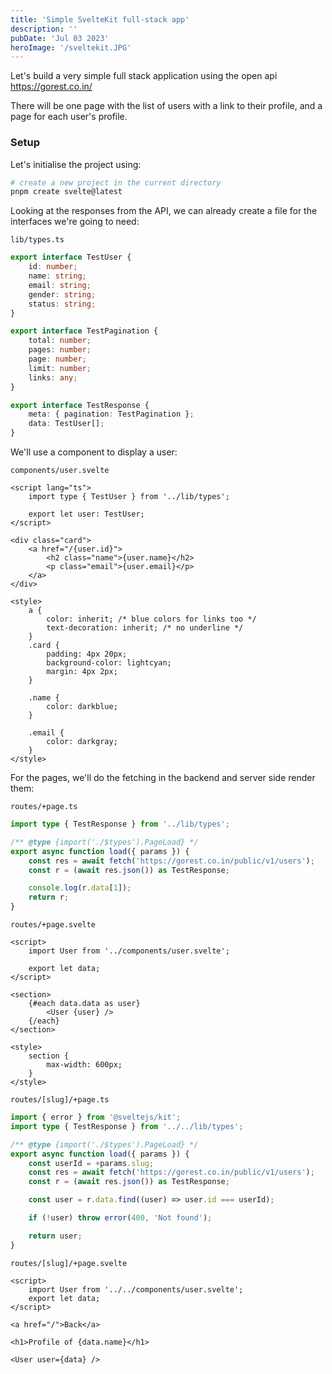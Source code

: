 ```yaml
---
title: 'Simple SvelteKit full-stack app'
description: ''
pubDate: 'Jul 03 2023'
heroImage: '/sveltekit.JPG'
---
```



Let's build a very simple full stack application using the open api https://gorest.co.in/

There will be one page with the list of users with a link to their profile, and a page for each user's profile.

### Setup

Let's initialise the project using:

```bash
# create a new project in the current directory
pnpm create svelte@latest
```

Looking at the responses from the API, we can already create a file for the interfaces we're going to need:

`lib/types.ts`

```ts
export interface TestUser {
	id: number;
	name: string;
	email: string;
	gender: string;
	status: string;
}

export interface TestPagination {
	total: number;
	pages: number;
	page: number;
	limit: number;
	links: any;
}

export interface TestResponse {
	meta: { pagination: TestPagination };
	data: TestUser[];
}
```

We'll use a component to display a user:

`components/user.svelte`

```svelte
<script lang="ts">
	import type { TestUser } from '../lib/types';

	export let user: TestUser;
</script>

<div class="card">
	<a href="/{user.id}">
		<h2 class="name">{user.name}</h2>
		<p class="email">{user.email}</p>
	</a>
</div>

<style>
	a {
		color: inherit; /* blue colors for links too */
		text-decoration: inherit; /* no underline */
	}
	.card {
		padding: 4px 20px;
		background-color: lightcyan;
		margin: 4px 2px;
	}

	.name {
		color: darkblue;
	}

	.email {
		color: darkgray;
	}
</style>
```

For the pages, we'll do the fetching in the backend and server side render them:

`routes/+page.ts`

```ts
import type { TestResponse } from '../lib/types';

/** @type {import('./$types').PageLoad} */
export async function load({ params }) {
	const res = await fetch('https://gorest.co.in/public/v1/users');
	const r = (await res.json()) as TestResponse;

	console.log(r.data[1]);
	return r;
}
```

`routes/+page.svelte`

```svelte
<script>
	import User from '../components/user.svelte';

	export let data;
</script>

<section>
	{#each data.data as user}
		<User {user} />
	{/each}
</section>

<style>
	section {
		max-width: 600px;
	}
</style>
```

`routes/[slug]/+page.ts`

```ts
import { error } from '@sveltejs/kit';
import type { TestResponse } from '../../lib/types';

/** @type {import('./$types').PageLoad} */
export async function load({ params }) {
	const userId = +params.slug;
	const res = await fetch('https://gorest.co.in/public/v1/users');
	const r = (await res.json()) as TestResponse;

	const user = r.data.find((user) => user.id === userId);

	if (!user) throw error(400, 'Not found');

	return user;
}
```

`routes/[slug]/+page.svelte`

```svelte
<script>
	import User from '../../components/user.svelte';
	export let data;
</script>

<a href="/">Back</a>

<h1>Profile of {data.name}</h1>

<User user={data} />
```